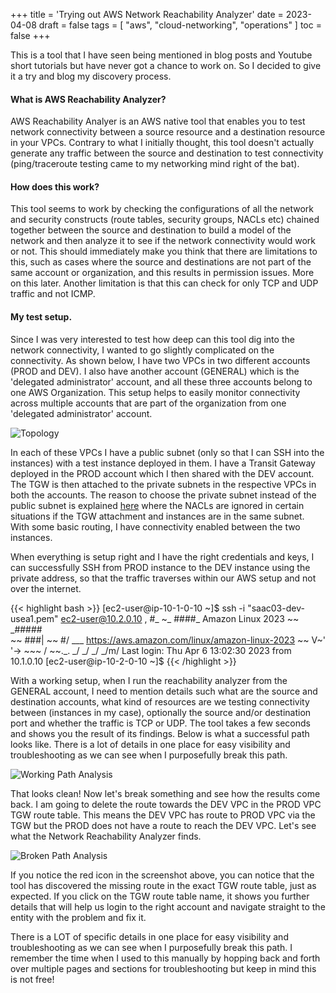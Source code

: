 +++
title = 'Trying out AWS Network Reachability Analyzer'
date = 2023-04-08
draft = false
tags = [
    "aws",
    "cloud-networking",
    "operations"
    ]
toc = false
+++

This is a tool that I have seen being mentioned in blog posts and Youtube short tutorials but have never got a chance to work on. So I decided to give it a try and blog my discovery process.

#### What is AWS Reachability Analyzer?

AWS Reachability Analyer is an AWS native tool that enables you to test network connectivity between a source resource and a destination resource in your VPCs. Contrary to what I initially thought, this tool doesn't actually generate any traffic between the source and destination to test connectivity (ping/traceroute testing came to my networking mind right of the bat).

#### How does this work?

This tool seems to work by checking the configurations of all the network and security constructs (route tables, security groups, NACLs etc) chained together between the source and destination to build a model of the network and then analyze it to see if the network connectivity would work or not. This should immediately make you think that there are limitations to this, such as cases where the source and destinations are not part of the same account or organization, and this results in permission issues. More on this later. Another limitation is that this can check for only TCP and UDP traffic and not ICMP.

#### My test setup.

Since I was very interested to test how deep can this tool dig into the network connectivity, I wanted to go slightly complicated on the connectivity. As shown below, I have two VPCs in two different accounts (PROD and DEV). I also have another account (GENERAL) which is the 'delegated administrator' account, and all these three accounts belong to one AWS Organization. This setup helps to easily monitor connectivity across multiple accounts that are part of the organization from one 'delegated administrator' account.

![Topology](/images/2023-04-08-image01.png)

In each of these VPCs I have a public subnet (only so that I can SSH into the instances) with a test instance deployed in them. I have a Transit Gateway deployed in the PROD account which I then shared with the DEV account. The TGW is then attached to the private subnets in the respective VPCs in both the accounts. The reason to choose the private subnet instead of the public subnet is explained [here](https://docs.aws.amazon.com/vpc/latest/tgw/tgw-nacls.html) where the NACLs are ignored in certain situations if the TGW attachment and instances are in the same subnet. With some basic routing, I have connectivity enabled between the two instances.

When everything is setup right and I have the right credentials and keys, I can successfully SSH from PROD instance to the DEV instance using the private address, so that the traffic traverses within our AWS setup and not over the internet.

{{< highlight bash >}}
[ec2-user@ip-10-1-0-10 ~]$ ssh -i "saac03-dev-usea1.pem" ec2-user@10.2.0.10
   ,     #_
   ~\_  ####_        Amazon Linux 2023
  ~~  \_#####\
  ~~     \###|
  ~~       \#/ ___   https://aws.amazon.com/linux/amazon-linux-2023
   ~~       V~' '->
    ~~~         /
      ~~._.   _/
         _/ _/
       _/m/
Last login: Thu Apr 6 13:02:30 2023 from 10.1.0.10
[ec2-user@ip-10-2-0-10 ~]$
{{< /highlight >}}

With a working setup, when I run the reachability analyzer from the GENERAL account, I need to mention details such what are the source and destination accounts, what kind of resources are we testing connectivity between (instances in my case), optionally the source and/or destination port and whether the traffic is TCP or UDP. The tool takes a few seconds and shows you the result of its findings. Below is what a successful path looks like. There is a lot of details in one place for easy visibility and troubleshooting as we can see  when I purposefully break this path.

![Working Path Analysis](/images/2023-04-08-image02.png)

That looks clean! Now let's break something and see how the results come back. I am going to delete the route towards the DEV VPC in the PROD VPC TGW route table. This means the DEV VPC has route to PROD VPC via the TGW but the PROD does not have a route to reach the DEV VPC. Let's see what the Network Reachability Analyzer finds.

![Broken Path Analysis](/images/2023-04-08-image03.png)

If you notice the red icon in the screenshot above, you can notice that the tool has discovered the missing route in the exact TGW route table, just as expected. If you click on the TGW route table name, it shows you further details that will help us login to the right account and navigate straight to the entity with the problem and fix it.

There is a LOT of specific details in one place for easy visibility and troubleshooting as we can see  when I purposefully break this path. I remember the time when I used to this manually by hopping back and forth over multiple pages and sections for troubleshooting but keep in mind this is not free!
